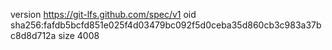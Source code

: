 version https://git-lfs.github.com/spec/v1
oid sha256:fafdb5bcfd851e025f4d03479bc092f5d0ceba35d860cb3c983a37bc8d8d712a
size 4008

